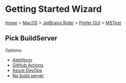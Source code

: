 <!--
GENERATED FILE - DO NOT EDIT
This file was generated by [MarkdownSnippets](https://github.com/SimonCropp/MarkdownSnippets).
Source File: /docs/mdsource/wiz/MacOS_Rider_Gui_MSTest.source.md
To change this file edit the source file and then run MarkdownSnippets.
-->

# Getting Started Wizard

[Home](/docs/wiz/readme.md) > [MacOS](MacOS.md) > [JetBrains Rider](MacOS_Rider.md) > [Prefer GUI](MacOS_Rider_Gui.md) > [MSTest](MacOS_Rider_Gui_MSTest.md)

## Pick BuildServer

Options:
 * [AppVeyor](MacOS_Rider_Gui_MSTest_AppVeyor.md)
 * [GitHub Actions](MacOS_Rider_Gui_MSTest_GitHubActions.md)
 * [Azure DevOps](MacOS_Rider_Gui_MSTest_AzureDevOps.md)
 * [No build server](MacOS_Rider_Gui_MSTest_None.md)
